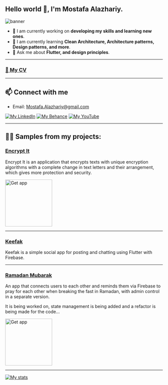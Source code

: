 ## Hello world 👋, I'm Mostafa Alazhariy.

![banner](https://raw.github.com/MAlazhariy/MAlazhariy/main/banner.gif)

- 🔭 I am currently working on **developing my skills and learning new ones**.
- 🌱 I am currently learning **Clean Architecture, Architecture patterns, Design patterns, and more**.
- 💬 Ask me about **Flutter, and design principles**.

---

### [📃 My CV](https://raw.github.com/MAlazhariy/MAlazhariy/main/CV/Mostafa%20Mahmoud%20-%20Flutter%20dev%20CV.pdf)

---

## 📫 Connect with me

- Email: [Mostafa.Alazhariy@gmail.com](mailto:Mostafa.Alazhariy@gmail.com)

[![My LinkedIn](https://img.shields.io/badge/-MAlazhariy-0077b5?logo=linkedin&logoColor=white&labelColor=0077b5&style=flat)](https://linkedin.com/in/malazhariy) [![My Behance](https://img.shields.io/badge/-MAlazhariy-1769ff?logo=behance&logoColor=white&labelColor=1769ff&style=flat)](https://linkedin.com/in/malazhariy) [![My YouTube](https://img.shields.io/badge/-Mostafa_Alazhariy-f00?labelColor=f00&logo=youtube&logoColor=white&style=flat)](https://www.youtube.com/c/MostafaAlazhariy)

---


## 👨‍💻 Samples from my projects:


### [Encrypt It](https://github.com/MAlazhariy/encrypt_it)

Encrypt It is an application that encrypts texts with unique encryption algorithms with a complete change in text letters and their arrangement, which gives more protection and security.

[<img src="https://upload.wikimedia.org/wikipedia/commons/7/78/Google_Play_Store_badge_EN.svg" alt="Get app" width="150"/>](https://play.google.com/store/apps/details?id=malazhariy.encryptIt) 
<!-- 
[<img src="https://upload.wikimedia.org/wikipedia/commons/3/3c/Download_on_the_App_Store_Badge.svg" alt="Get app" width="150"/>](https://play.google.com/store/apps/details?id=malazhariy.encryptIt)
 -->

---

### [Keefak](https://github.com/MAlazhariy/keefak_social-app)

Keefak is a simple social app for posting and chatting using Flutter with Firebase.

---

### [Ramadan Mubarak](https://github.com/MAlazhariy/ramadan_mubarak)

An app that connects users to each other and reminds them via Firebase to pray for each other when breaking the fast in Ramadan, with admin control in a separate version.

It is being worked on, state management is being added and a refactor is being made for the code...

[<img src="https://upload.wikimedia.org/wikipedia/commons/7/78/Google_Play_Store_badge_EN.svg" alt="Get app" width="150"/>](https://play.google.com/store/apps/details?id=malazhariy.ramadan_kareem)

---



[![My stats](https://github-readme-stats.vercel.app/api?username=MAlazhariy&hide_rank=true&show_icons=true&hide=prs,issues&hide_border=true&icon_color=507FF8&border_color=507FF8&hide_title=true&theme=dracula&custom_title=My+Stats)](https://github.com/MAlazhariy/github-readme-stats)


<!-- 
I'm passionate about developing my skills and gaining more experience.
count_private=true is not working
 -->
